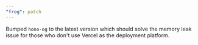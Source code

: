 ```yaml
---
"frog": patch
---
```


Bumped `hono-og` to the latest version which should solve the memory leak
issue for those who don't use Vercel as the deployment platform.
